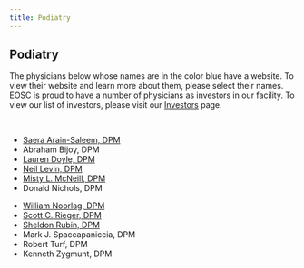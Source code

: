 ```yaml
---
title: Podiatry
---
```


<section id="content">
	<div class="container_24">
		<div class="grid_24">
			<div class="wrapper">
				<div class="grid_17 alpha rt-ident-bot-1">
					<div class="rt-inner-ident-3">
						<h2 class="ident-bot-3">Podiatry</h2>
						<div class="line ident-bot-13"></div>
						<div class="wrapper ident-bot-5">
							<p>The physicians below whose names are in the color blue have a website.  To view their website and learn more about them, please select their names. EOSC is proud to have a number of physicians as investors in our facility. To view our list of investors, please visit our <a href="/patients/investors">Investors</a> page.</p>
							<p>&nbsp;</p>
							<div class="grid_8 alpha rt-ident-bot-2">
								<div class="wrapper ident-bot-15"></div>
								<ul class="list-2">
									<li><a href="http://www.elmhurstfootdoc.com" target="_blank">Saera Arain-Saleem, DPM</a></li>
									<li>Abraham Bijoy, DPM</li>
									<li><a href="http://www.elmhurstfootdoc.com" target="_blank">Lauren Doyle, DPM</a></li>
									<li><a href="http://www.yourfootdoctor.com" target="_blank">Neil Levin, DPM</a></li>
									<li><a href="http://www.elmhurstfootdoc.com" target="_blank">Misty L. McNeill, DPM</a></li>
                                    <li>Donald Nichols, DPM</li>
								</ul>
							</div>
							<div class="grid_8 omega">
								<div class="wrapper ident-bot-15"></div>
								<ul class="list-2">
									<li><a href="http://www.elmortho.com/william-m-noorlag.html" target="_blank">William Noorlag, DPM</a></li>
									<li><a href="http://www.elmhurstclinic.org" target="_blank">Scott C. Rieger, DPM</a></li>
									<li><a href="http://www.drrubindpm.net/" target="_blank">Sheldon Rubin, DPM</a></li>
									<li>Mark J. Spaccapaniccia, DPM</li>
                                    <li>Robert Turf, DPM</li>
                                    <li>Kenneth Zygmunt, DPM</li>
								</ul>
							</div>
						</div>
					</div>
				</div>